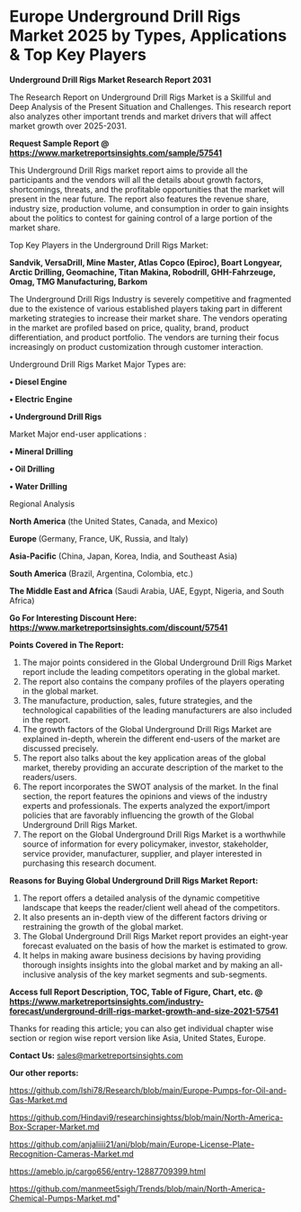 # Europe Underground Drill Rigs Market 2025 by Types, Applications & Top Key Players

<strong>Underground Drill Rigs Market Research Report 2031</strong>

The Research Report on Underground Drill Rigs Market is a Skillful and Deep Analysis of the Present Situation and Challenges. This research report also analyzes other important trends and market drivers that will affect market growth over 2025-2031.

<strong>Request Sample Report @ <a href=https://www.marketreportsinsights.com/sample/57541>https://www.marketreportsinsights.com/sample/57541</a></strong>

This Underground Drill Rigs market report aims to provide all the participants and the vendors will all the details about growth factors, shortcomings, threats, and the profitable opportunities that the market will present in the near future. The report also features the revenue share, industry size, production volume, and consumption in order to gain insights about the politics to contest for gaining control of a large portion of the market share.

Top Key Players in the Underground Drill Rigs Market:

<strong>Sandvik, VersaDrill, Mine Master, Atlas Copco (Epiroc), Boart Longyear, Arctic Drilling, Geomachine, Titan Makina, Robodrill, GHH-Fahrzeuge, Omag, TMG Manufacturing, Barkom</strong>

The Underground Drill Rigs Industry is severely competitive and fragmented due to the existence of various established players taking part in different marketing strategies to increase their market share. The vendors operating in the market are profiled based on price, quality, brand, product differentiation, and product portfolio. The vendors are turning their focus increasingly on product customization through customer interaction.

Underground Drill Rigs Market Major Types are:

<strong>• Diesel Engine

• Electric Engine

• Underground Drill Rigs</strong>

Market Major end-user applications :

<strong>• Mineral Drilling

• Oil Drilling

• Water Drilling</strong>

Regional Analysis

</u><strong><b>North America</b></strong> (the United States, Canada, and Mexico)

<strong><b>Europe </b></strong>(Germany, France, UK, Russia, and Italy)

<strong><b>Asia-Pacific</b></strong> (China, Japan, Korea, India, and Southeast Asia)

<strong><b>South America</b></strong> (Brazil, Argentina, Colombia, etc.)

<strong><b>The Middle East and Africa</b></strong> (Saudi Arabia, UAE, Egypt, Nigeria, and South Africa)

<strong>Go For Interesting Discount Here: <a href=https://www.marketreportsinsights.com/discount/57541>https://www.marketreportsinsights.com/discount/57541</a></strong>

<strong>Points Covered in The Report:</strong>
<ol>
  <li>The major points considered in the Global Underground Drill Rigs Market report include the leading competitors operating in the global market.</li>
  <li>The report also contains the company profiles of the players operating in the global market.</li>
  <li>The manufacture, production, sales, future strategies, and the technological capabilities of the leading manufacturers are also included in the report.</li>
  <li>The growth factors of the Global Underground Drill Rigs Market are explained in-depth, wherein the different end-users of the market are discussed precisely.</li>
  <li>The report also talks about the key application areas of the global market, thereby providing an accurate description of the market to the readers/users.</li>
  <li>The report incorporates the SWOT analysis of the market. In the final section, the report features the opinions and views of the industry experts and professionals. The experts analyzed the export/import policies that are favorably influencing the growth of the Global Underground Drill Rigs Market.</li>
  <li>The report on the Global Underground Drill Rigs Market is a worthwhile source of information for every policymaker, investor, stakeholder, service provider, manufacturer, supplier, and player interested in purchasing this research document.</li>
</ol>
<strong>Reasons for Buying Global Underground Drill Rigs Market Report:</strong>

<ol>
  <li>The report offers a detailed analysis of the dynamic competitive landscape that keeps the reader/client well ahead of the competitors.</li>
  <li>It also presents an in-depth view of the different factors driving or restraining the growth of the global market.</li>
  <li>The Global Underground Drill Rigs Market report provides an eight-year forecast evaluated on the basis of how the market is estimated to grow.</li>
  <li>It helps in making aware business decisions by having providing thorough insights insights into the global market and by making an all-inclusive analysis of the key market segments and sub-segments.</li>
</ol>
<strong>Access full Report Description, TOC, Table of Figure, Chart, etc. @ <a href=https://www.marketreportsinsights.com/industry-forecast/underground-drill-rigs-market-growth-and-size-2021-57541>https://www.marketreportsinsights.com/industry-forecast/underground-drill-rigs-market-growth-and-size-2021-57541</a></strong>


Thanks for reading this article; you can also get individual chapter wise section or region wise report version like Asia, United States, Europe.

<strong>Contact Us:</strong>
sales@marketreportsinsights.com

<strong>Our other reports:</strong>

<a href=https://github.com/Ishi78/Research/blob/main/Europe-Pumps-for-Oil-and-Gas-Market.md>https://github.com/Ishi78/Research/blob/main/Europe-Pumps-for-Oil-and-Gas-Market.md</a>

<a href=https://github.com/Hindavi9/researchinsightss/blob/main/North-America-Box-Scraper-Market.md>https://github.com/Hindavi9/researchinsightss/blob/main/North-America-Box-Scraper-Market.md</a>

<a href=https://github.com/anjaliiii21/ani/blob/main/Europe-License-Plate-Recognition-Cameras-Market.md>https://github.com/anjaliiii21/ani/blob/main/Europe-License-Plate-Recognition-Cameras-Market.md</a>

<a href=https://ameblo.jp/cargo656/entry-12887709399.html>https://ameblo.jp/cargo656/entry-12887709399.html</a>

<a href=https://github.com/manmeet5sigh/Trends/blob/main/North-America-Chemical-Pumps-Market.md>https://github.com/manmeet5sigh/Trends/blob/main/North-America-Chemical-Pumps-Market.md</a>"
